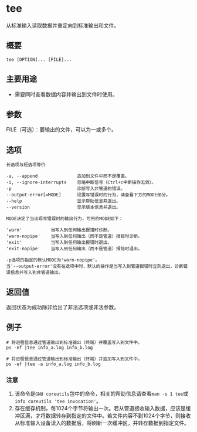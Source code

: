 # tee

从标准输入读取数据并重定向到标准输出和文件。

## 概要

```text
tee [OPTION]... [FILE]...
```

## 主要用途

* 需要同时查看数据内容并输出到文件时使用。

## 参数

FILE（可选）：要输出的文件，可以为一或多个。

## 选项

```text
长选项与短选项等价

-a, --append               追加到文件中而不是覆盖。
-i, --ignore-interrupts    忽略中断信号（Ctrl+c中断操作无效）。
-p                         诊断写入非管道的错误。
--output-error[=MODE]      设置写错误时的行为，请查看下方的MODE部分。
--help                     显示帮助信息并退出。
--version                  显示版本信息并退出。

MODE决定了当出现写错误时的输出行为，可用的MODE如下：

'warn'           当写入到任何输出报错时诊断。
'warn-nopipe'    当写入到任何输出（而不是管道）报错时诊断。
'exit'           当写入到任何输出报错时退出。
'exit-nopipe'    当写入到任何输出（而不是管道）报错时退出。

-p选项的指定的默认MODE为'warn-nopipe'。
当'--output-error'没有在选项中时，默认的操作是当写入到管道报错时立刻退出，诊断错误信息并写入到非管道输出。
```

## 返回值

返回状态为成功除非给出了非法选项或非法参数。

## 例子

```text
# 将进程信息通过管道输出到标准输出（终端）并覆盖写入到文件中。
ps -ef |tee info_a.log info_b.log

# 将进程信息通过管道输出到标准输出（终端）并追加写入到文件中。
ps -ef |tee -a info_a.log info_b.log
```

### 注意

1. 该命令是`GNU coreutils`包中的命令，相关的帮助信息请查看`man -s 1 tee`或`info coreutils 'tee invocation'`。
2. 存在缓存机制，每1024个字节将输出一次。若从管道接收输入数据，应该是缓冲区满，才将数据转存到指定的文件中。若文件内容不到1024个字节，则接收从标准输入设备读入的数据后，将刷新一次缓冲区，并转存数据到指定文件。

